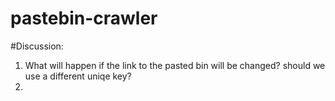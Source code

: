 # pastebin-crawler


#Discussion:
1. What will happen if the link to the pasted bin will be changed? should we use a different uniqe key?
2. 